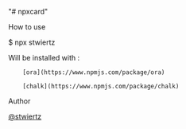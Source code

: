 "# npxcard" 

How to use

$ npx stwiertz



Will be installed with :


        [ora](https://www.npmjs.com/package/ora)

        [chalk](https://www.npmjs.com/package/chalk)




Author

[@stwiertz](https://github.com/stwiertz)
